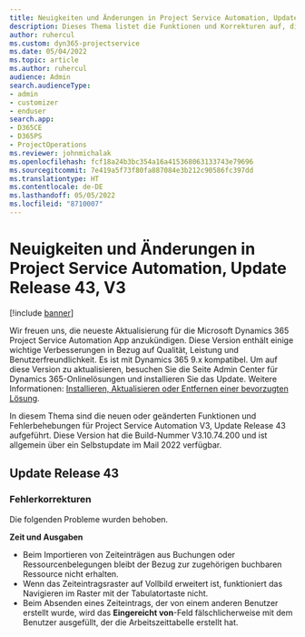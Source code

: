 ```yaml
---
title: Neuigkeiten und Änderungen in Project Service Automation, Update Release 43, V3
description: Dieses Thema listet die Funktionen und Korrekturen auf, die in Microsoft Dynamics 365 Project Service Automation Update-Version 43, V3 verfügbar sind.
author: ruhercul
ms.custom: dyn365-projectservice
ms.date: 05/04/2022
ms.topic: article
ms.author: ruhercul
audience: Admin
search.audienceType:
- admin
- customizer
- enduser
search.app:
- D365CE
- D365PS
- ProjectOperations
ms.reviewer: johnmichalak
ms.openlocfilehash: fcf18a24b3bc354a16a415368063133743e79696
ms.sourcegitcommit: 7e419a5f73f80fa887084e3b212c90586fc397dd
ms.translationtype: HT
ms.contentlocale: de-DE
ms.lasthandoff: 05/05/2022
ms.locfileid: "8710007"
---
```

# <a name="whats-new-or-changed-in-project-service-automation-update-release-43-v3"></a>Neuigkeiten und Änderungen in Project Service Automation, Update Release 43, V3

[!include [banner](../includes/psa-now-project-operations.md)]

Wir freuen uns, die neueste Aktualisierung für die Microsoft Dynamics 365 Project Service Automation App anzukündigen. Diese Version enthält einige wichtige Verbesserungen in Bezug auf Qualität, Leistung und Benutzerfreundlichkeit. Es ist mit Dynamics 365 9.x kompatibel. Um auf diese Version zu aktualisieren, besuchen Sie die Seite Admin Center für Dynamics 365-Onlinelösungen und installieren Sie das Update. Weitere Informationen: [Installieren, Aktualisieren oder Entfernen einer bevorzugten Lösung](/power-platform/admin/install-remove-preferred-solution).

In diesem Thema sind die neuen oder geänderten Funktionen und Fehlerbehebungen für Project Service Automation V3, Update Release 43 aufgeführt. Diese Version hat die Build-Nummer V3.10.74.200 und ist allgemein über ein Selbstupdate im Mail 2022 verfügbar.

## <a name="update-release-43"></a>Update Release 43

### <a name="bug-fixes"></a>Fehlerkorrekturen

Die folgenden Probleme wurden behoben.


**Zeit und Ausgaben**

- Beim Importieren von Zeiteinträgen aus Buchungen oder Ressourcenbelegungen bleibt der Bezug zur zugehörigen buchbaren Ressource nicht erhalten.
- Wenn das Zeiteintragsraster auf Vollbild erweitert ist, funktioniert das Navigieren im Raster mit der Tabulatortaste nicht.
- Beim Absenden eines Zeiteintrags, der von einem anderen Benutzer erstellt wurde, wird das **Eingereicht von**-Feld fälschlicherweise mit dem Benutzer ausgefüllt, der die Arbeitszeittabelle erstellt hat.
